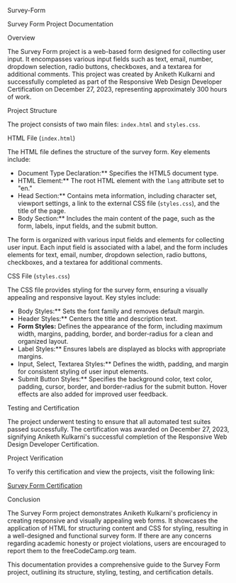 Survey-Form

Survey Form Project Documentation

Overview

The Survey Form project is a web-based form designed for collecting user input. It encompasses various input fields such as text, email, number, dropdown selection, radio buttons, checkboxes, and a textarea for additional comments. This project was created by Aniketh Kulkarni and successfully completed as part of the Responsive Web Design Developer Certification on December 27, 2023, representing approximately 300 hours of work.

Project Structure

The project consists of two main files: `index.html` and `styles.css`.

HTML File (`index.html`)

The HTML file defines the structure of the survey form. Key elements include:

- Document Type Declaration:** Specifies the HTML5 document type.
- HTML Element:** The root HTML element with the `lang` attribute set to "en."
- Head Section:** Contains meta information, including character set, viewport settings, a link to the external CSS file (`styles.css`), and the title of the page.
- Body Section:** Includes the main content of the page, such as the form, labels, input fields, and the submit button.

The form is organized with various input fields and elements for collecting user input. Each input field is associated with a label, and the form includes elements for text, email, number, dropdown selection, radio buttons, checkboxes, and a textarea for additional comments.

CSS File (`styles.css`)

The CSS file provides styling for the survey form, ensuring a visually appealing and responsive layout. Key styles include:

- Body Styles:** Sets the font family and removes default margin.
- Header Styles:** Centers the title and description text.
- **Form Styles:** Defines the appearance of the form, including maximum width, margins, padding, border, and border-radius for a clean and organized layout.
- Label Styles:** Ensures labels are displayed as blocks with appropriate margins.
- Input, Select, Textarea Styles:** Defines the width, padding, and margin for consistent styling of user input elements.
- Submit Button Styles:** Specifies the background color, text color, padding, cursor, border, and border-radius for the submit button. Hover effects are also added for improved user feedback.

Testing and Certification

The project underwent testing to ensure that all automated test suites passed successfully. The certification was awarded on December 27, 2023, signifying Aniketh Kulkarni's successful completion of the Responsive Web Design Developer Certification.

Project Verification

To verify this certification and view the projects, visit the following link:

[Survey Form Certification](https://freecodecamp.org/certification/Aniketh_Kulkarni/responsive-web-design)

Conclusion

The Survey Form project demonstrates Aniketh Kulkarni's proficiency in creating responsive and visually appealing web forms. It showcases the application of HTML for structuring content and CSS for styling, resulting in a well-designed and functional survey form. If there are any concerns regarding academic honesty or project violations, users are encouraged to report them to the freeCodeCamp.org team.

This documentation provides a comprehensive guide to the Survey Form project, outlining its structure, styling, testing, and certification details.
